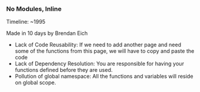 ### No Modules, Inline

Timeline: ~1995

Made in 10 days by Brendan Eich

- Lack of Code Reusability: If we need to add another page and need some of the functions from this page, we will have to copy and paste the code
- Lack of Dependency Resolution: You are responsible for having your functions defined before they are used.
- Pollution of global namespace: All the functions and variables will reside on global scope.